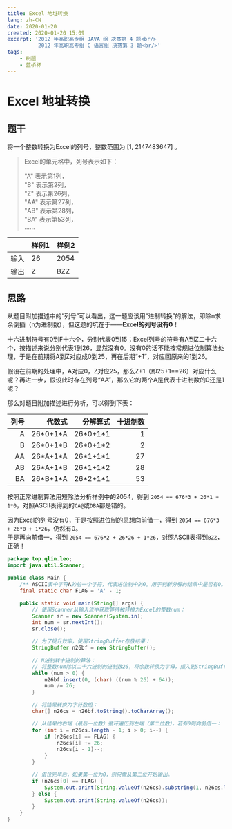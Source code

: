 ```yaml
---
title: Excel 地址转换
lang: zh-CN
date: 2020-01-20
created: 2020-01-20 15:09
excerpt: '2012 年高职高专组 JAVA 组 决赛第 4 题<br/>
          2012 年高职高专组 C 语言组 决赛第 3 题<br/>'
tags:
    - 刷题
    - 蓝桥杯
---
```


<script setup lang="ts">
import RevisionInfo from "@/components/RevisionInfo.vue";
</script>

# Excel 地址转换

<RevisionInfo />

## 题干

将一个整数转换为Excel的列号，整数范围为 \[1, 2147483647\] 。

> Excel的单元格中，列号表示如下：
> 
> "A" 表示第1列，  
> "B" 表示第2列，  
> "Z" 表示第26列，  
> "AA" 表示第27列，  
> "AB" 表示第28列，  
> "BA" 表示第53列，  
> ……

|    | 样例1 | 样例2  |
|----|-----|------|
| 输入 | 26  | 2054 |
| 输出 | Z   | BZZ  |

## 思路

从题目附加描述中的“列号”可以看出，这一题应该用“进制转换”的解法，即除n求余倒插（n为进制数），但这题的坑在于——**Excel的列号没有0**！

十六进制符号有0到F十六个，分别代表0到15；Excel列号的符号有A到Z二十六个，按描述来说分别代表1到26，显然没有0。没有0的话不能按常规进位制算法处理，于是在前期将A到Z对应成0到25，再在后期“+1”，对应回原来的1到26。

假设在前期的处理中，A对应0，Z对应25，那么Z+1（即25+1==26）对应什么呢？再进一步，假设此时存在列号“AA”，那么它的两个A是代表十进制数的0还是1呢？

那么对题目附加描述进行分析，可以得到下表：

| 列号 |        代数式 |       分解算式 | 十进制数 |
|---:|-----------:|-----------:|-----:|
|  A | 26\*0+1\*A | 26\*0+1\*1 |    1 |
|  B | 26\*0+1\*B | 26\*0+1\*2 |    2 |
| AA | 26\*A+1\*A | 26\*1+1\*1 |   27 |
| AB | 26\*A+1\*B | 26\*1+1\*2 |   28 |
| BA | 26\*B+1\*A | 26\*2+1\*1 |   53 |

按照正常进制算法用短除法分析样例中的2054，得到 `2054 == 676*3 + 26*1 + 1*0`，对照ASCII表得到的`CA@`或`DBA`都是错的。

因为Excel的列号没有0，于是按照进位制的思想向前借一，得到 `2054 == 676*3 + 26*0 + 1*26`，仍然有0。  
于是再向前借一，得到 `2054 == 676*2 + 26*26 + 1*26`，对照ASCII表得到`BZZ`，正确！

```java
package top.qlin.leo;
import java.util.Scanner;

public class Main {
    /** ASCII表中字符A的前一个字符，代表进位制中的0。用于判断分解的结果中是否有0。 */
    final static char FLAG = 'A' - 1;

    public static void main(String[] args) {
        // 使用Scanner从输入流中获取等待被转换为Excel的整数num：
        Scanner sr = new Scanner(System.in);
        int num = sr.nextInt();
        sr.close();

        // 为了提升效率，使用StringBuffer存放结果：
        StringBuffer n26bf = new StringBuffer();

        // N进制转十进制的算法：
        // 将整数num除以二十六进制的进制数26，将余数转换为字母，插入到StringBuffer的位置0中（即先出现的余数放到结果的右端，后出现的余数放到左端）；将商作为整数num送入下一循环再次运算。
        while (num > 0) {
            n26bf.insert(0, (char) ((num % 26) + 64));
            num /= 26;
        }

        // 将结果转换为字符数组：
        char[] n26cs = n26bf.toString().toCharArray();

        // 从结果的右端（最后一位数）循环遍历到左端（第二位数），若有0则向前借一：
        for (int i = n26cs.length - 1; i > 0; i--) {
            if (n26cs[i] == FLAG) {
                n26cs[i] += 26;
                n26cs[i - 1]--;
            }
        }

        // 借位完毕后，如果第一位为0，则只需从第二位开始输出。
        if (n26cs[0] == FLAG) {
            System.out.print(String.valueOf(n26cs).substring(1, n26cs.length));
        } else {
            System.out.print(String.valueOf(n26cs));
        }
    }
}
```
